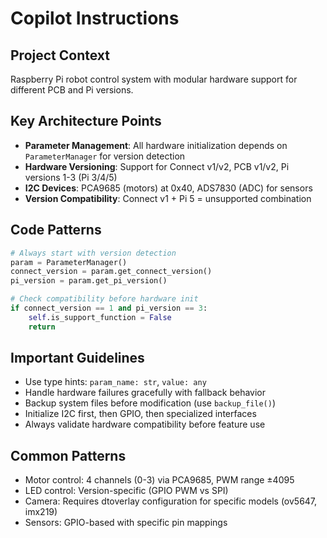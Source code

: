 # Copilot Instructions

## Project Context
Raspberry Pi robot control system with modular hardware support for different PCB and Pi versions.

## Key Architecture Points
- **Parameter Management**: All hardware initialization depends on `ParameterManager` for version detection
- **Hardware Versioning**: Support for Connect v1/v2, PCB v1/v2, Pi versions 1-3 (Pi 3/4/5)
- **I2C Devices**: PCA9685 (motors) at 0x40, ADS7830 (ADC) for sensors
- **Version Compatibility**: Connect v1 + Pi 5 = unsupported combination

## Code Patterns
```python
# Always start with version detection
param = ParameterManager()
connect_version = param.get_connect_version()
pi_version = param.get_pi_version()

# Check compatibility before hardware init
if connect_version == 1 and pi_version == 3:
    self.is_support_function = False
    return
```

## Important Guidelines
- Use type hints: `param_name: str`, `value: any`
- Handle hardware failures gracefully with fallback behavior
- Backup system files before modification (use `backup_file()`)
- Initialize I2C first, then GPIO, then specialized interfaces
- Always validate hardware compatibility before feature use

## Common Patterns
- Motor control: 4 channels (0-3) via PCA9685, PWM range ±4095
- LED control: Version-specific (GPIO PWM vs SPI)
- Camera: Requires dtoverlay configuration for specific models (ov5647, imx219)
- Sensors: GPIO-based with specific pin mappings
